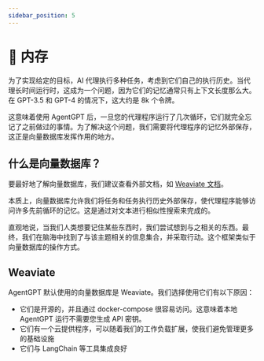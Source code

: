 ```yaml
---
sidebar_position: 5
---
```


# 🧠 内存

为了实现给定的目标，AI 代理执行多种任务，考虑到它们自己的执行历史。当代理长时间运行时，这成为一个问题，因为它们的记忆通常只有上下文长度那么大。在 GPT-3.5 和 GPT-4 的情况下，这大约是 8k 个令牌。

这意味着使用 AgentGPT 后，一旦您的代理程序运行了几次循环，它们就完全忘记了之前做过的事情。为了解决这个问题，我们需要将代理程序的记忆外部保存，这正是向量数据库发挥作用的地方。

## 什么是向量数据库？

要最好地了解向量数据库，我们建议查看外部文档，如 [Weaviate 文档](https://weaviate.io/developers/weaviate)。

本质上，向量数据库允许我们将任务和任务执行历史外部保存，使代理程序能够访问许多先前循环的记忆。这是通过对文本进行相似性搜索来完成的。

直观地说，当我们人类想要记住某些东西时，我们尝试想到与之相关的东西。最终，我们在脑海中找到了与该主题相关的信息集合，并采取行动。这个框架类似于向量数据库的操作方式。

## Weaviate

AgentGPT 默认使用的向量数据库是 Weaviate。我们选择使用它们有以下原因：

- 它们是开源的，并且通过 docker-compose 很容易访问。这意味着本地 AgentGPT 运行不需要您生成 API 密钥。
- 它们有一个云提供程序，可以随着我们的工作负载扩展，使我们避免管理更多的基础设施
- 它们与 LangChain 等工具集成良好


